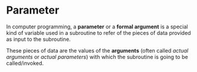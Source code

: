 # Parameter
In computer programming, a **parameter** or a **formal argument** is a special kind of variable used in a subroutine to refer of the pieces of data provided as input to the subroutine.

These pieces of data are the values of the **arguments** (often called _actual arguments_ or _actual parameters_) with which the subroutine is going to be called/invoked.